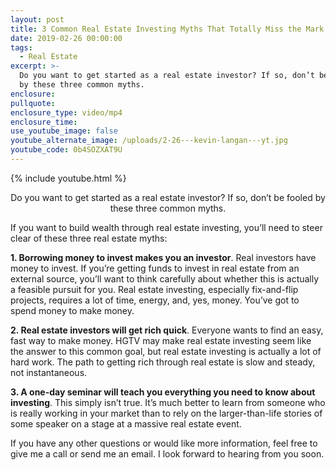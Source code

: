 ```yaml
---
layout: post
title: 3 Common Real Estate Investing Myths That Totally Miss the Mark
date: 2019-02-26 00:00:00
tags:
  - Real Estate
excerpt: >-
  Do you want to get started as a real estate investor? If so, don’t be fooled
  by these three common myths.
enclosure:
pullquote:
enclosure_type: video/mp4
enclosure_time:
use_youtube_image: false
youtube_alternate_image: /uploads/2-26---kevin-langan---yt.jpg
youtube_code: 0b4SOZXAT9U
---
```


{% include youtube.html %}

<center>Do you want to get started as a real estate investor? If so, don’t be fooled by these three common myths.</center>

If you want to build wealth through real estate investing, you’ll need to steer clear of these three real estate myths:&nbsp;

**1. Borrowing money to invest makes you an investor**. Real investors have money to invest. If you’re getting funds to invest in real estate from an external source, you’ll want to think carefully about whether this is actually a feasible pursuit for you. Real estate investing, especially fix-and-flip projects, requires a lot of time, energy, and, yes, money. You’ve got to spend money to make money.

**2. Real estate investors will get rich quick**. Everyone wants to find an easy, fast way to make money. HGTV may make real estate investing seem like the answer to this common goal, but real estate investing is actually a lot of hard work. The path to getting rich through real estate is slow and steady, not instantaneous.&nbsp;

**3. A one-day seminar will teach you everything you need to know about investing**. This simply isn’t true. It’s much better to learn from someone who is really working in your market than to rely on the larger-than-life stories of some speaker on a stage at a massive real estate event.

If you have any other questions or would like more information, feel free to give me a call or send me an email. I look forward to hearing from you soon.